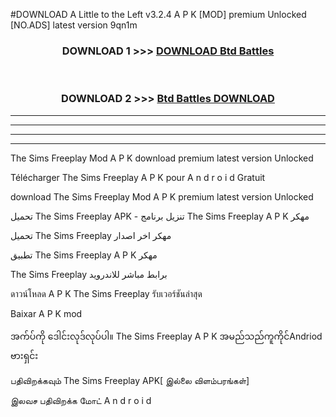 #DOWNLOAD A Little to the Left v3.2.4 A P K [MOD] premium Unlocked [NO.ADS] latest version 9qn1m 



<div align="center">

<h3>DOWNLOAD 1 >>> <a href="https://getmod1.web.app/?judule=Btd Battles">DOWNLOAD Btd Battles</a></h3><br>

<h3>DOWNLOAD 2 >>> <a href="https://getmod1.web.app/?judule=Btd Battles">Btd Battles DOWNLOAD </a></h3>

</div>


----------------------------------------------------------

----------------------------------------------------------

----------------------------------------------------------

----------------------------------------------------------


The Sims Freeplay  Mod A P K download premium latest version Unlocked

Télécharger  The Sims Freeplay  A P K pour A n d r o i d Gratuit

download The Sims Freeplay  Mod A P K premium latest version Unlocked

تحميل The Sims Freeplay  APK - تنزيل برنامج The Sims Freeplay  A P K مهكر

تحميل The Sims Freeplay  مهكر اخر اصدار

تطبيق The Sims Freeplay  A P K مهكر

The Sims Freeplay  برابط مباشر للاندرويد

ดาวน์โหลด A P K The Sims Freeplay  รับเวอร์ชันล่าสุด

Baixar A P K mod

အက်ပ်ကို ဒေါင်းလုဒ်လုပ်ပါ။ The Sims Freeplay  A P K အမည်သည်ကူကိုင်Andriod ဗားရှင်း

பதிவிறக்கவும் The Sims Freeplay  APK[ இல்லை விளம்பரங்கள்] 
 
இலவச பதிவிறக்க மோட் A n d r o i d



